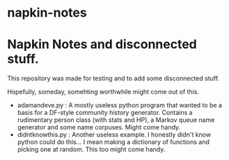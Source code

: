 # napkin-notes

<H1>Napkin Notes and disconnected stuff.</H1>


This repository was made for testing and to add some disconnected stuff.

Hopefully, someday, somehting worthwhile might come out of this.

<ul>
<li>adamandeve.py : A mostly useless python program that wanted to be a basis for a DF-style community history generator. Contains a rudimentary person class (with stats and HP), a Markov queue name generator and some name corpuses. Might come handy. </li>
<li>
didntknowthis.py : Another useless example. I honestly didn't know python could do this... I mean making a dictionary of functions and picking one at random. This too might come handy.
</li>
</ul>
